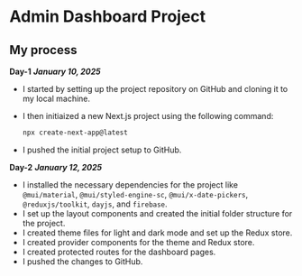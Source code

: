 # Admin Dashboard Project

## My process

**Day-1** **_January 10, 2025_**

- I started by setting up the project repository on GitHub and cloning it to my local machine.
- I then initiaized a new Next.js project using the following command:

  ```bash
  npx create-next-app@latest
  ```

- I pushed the initial project setup to GitHub.

**Day-2** **_January 12, 2025_**

- I installed the necessary dependencies for the project like `@mui/material`, `@mui/styled-engine-sc`, `@mui/x-date-pickers`, `@reduxjs/toolkit`, `dayjs`, and `firebase`.
- I set up the layout components and created the initial folder structure for the project.
- I created theme files for light and dark mode and set up the Redux store.
- I created provider components for the theme and Redux store.
- I created protected routes for the dashboard pages.
- I pushed the changes to GitHub.
